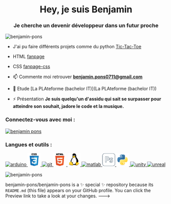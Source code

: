 <h1 align="center">Hey, je suis Benjamin</h1> <h3 align="center"
>Je cherche un devenir développeur dans un futur proche</h3>

<p align="left"> <img src=" https://komarev.com/ghpvc/?username=benjamin-pons&label=Profile%20views&color=0e75b6&style=flat" alt="benjamin-pons" /> </p>

- J'ai pu faire différents projets comme du python [Tic-Tac-Toe](https://github.com/anthony-rahajarison/tic-tac-toe/blob/main/tictactoe-v4.py)

- HTML [fanpage ](https://github.com/benjamin-pons/fanpage/blob/benjamin/Fansite4/rap%20benjamin.html)

- CSS [fanpage-css](https://github.com/benjamin-pons/fanpage/blob/benjamin/Fansite4/rap%20benjamin.css)

- 📫 Commente moi retrouver **benjamin.pons0711@gmail.com**

- 📄 Etude [La PLAteforme (bachelor IT)](La PLAteforme (bachelor IT))

- ⚡ Présentation **Je suis quelqu'un d'assidu qui sait se surpasser pour atteindre son souhait, jadore le code et la musique.**

<h3 align="left">Connectez-vous avec moi :</h3>
<p align="left">
<a href="https://linkedin.com/in/benjamin pons" target="blank"><img align="center" src="https://raw.githubusercontent.com/rahuldkjain/github-profile-readme-generator/master/src/images/icons/Social/linked-in-alt.svg" alt="benjamin pons" hauteur=" 30" width="40" /></a>
</p>

<h3 align="left">Langues et outils :</h3>
<p align="left"> <a href="https://www.arduino.cc/" target="_blank" rel="noreferrer"> <img src="https://cdn.worldvectorlogo.com/logos/arduino-1.svg" alt="arduino" width="40" height="40"/> </a> <a href="https://www.w3schools.com/css/" target="_blank" rel="noreferrer"> <img src="https://raw.githubusercontent.com/devicons/devicon/master/icons/css3/css3-original-wordmark.svg" alt="css3" width="40" height="40"/> </a> <a href="https://git-scm.com/" target="_blank" rel="noreferrer"> <img src="https://www.vectorlogo.zone/logos/git-scm/git-scm-icon.svg" alt="git" width="40" height="40"/> </a> <a href="https://www.w3.org/html/" target="_blank" rel="noreferrer"> <img src="https://raw.githubusercontent.com/devicons/devicon/master/icons/html5/html5-original-wordmark.svg" alt="html5" width="40" height="40"/> </a> <a href="https://www.linux.org/" target="_blank" rel="noreferrer"> <img src="https://raw.githubusercontent.com/devicons/devicon/master/icons/linux/linux-original.svg" alt="linux" width="40" height="40"/> </a> <a href="https://www.mathworks.com/" target="_blank" rel="noreferrer"> <img src="https://upload.wikimedia.org/wikipedia/commons/2/21/Matlab_Logo.png" alt="matlab" width="40" height="40"/> </a> <a href="https://www.photoshop.com/fr" target="_blank" rel="noreferrer"> <img src="https://raw.githubusercontent.com/devicons/devicon/master/icons/photoshop/photoshop-line.svg" alt="photoshop" width="40" height="40"/> </a> <a href="https://www.python.org" target="_blank" rel="noreferrer"> <img src="https://raw.githubusercontent.com/devicons/devicon/master/icons/python/python-original.svg" alt="python" width="40" height="40"/> </a> <a href="https://unity.com/" target="_blank" rel="noreferrer"> <img src="https://www.vectorlogo.zone/logos/unity3d/unity3d-icon.svg" alt="unity" width="40" height="40"/> </a> <a href="https://unrealengine.com/" target="_blank" rel="noreferrer"> <img src="https://raw.githubusercontent.com/kenangundogan/fontisto/036b7eca71aab1bef8e6a0518f7329f13ed62f6b/icons/svg/brand/unreal-engine.svg" alt="unreal" width="40" height="40"/> </a> </p>

<p><img align="center" src="https://github-readme-stats.vercel.app/api/top-langs?username=benjamin-pons&show_icons=true&locale=fr&layout=compact" alt="benjamin-pons" /></p>

benjamin-pons/benjamin-pons is a ✨ special ✨ repository because its `README.md` (this file) appears on your GitHub profile.
You can click the Preview link to take a look at your changes.
--->
